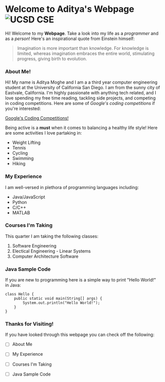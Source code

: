 # Welcome to Aditya's Webpage ![UCSD CSE](https://cseweb.ucsd.edu/classes/fa15/cse110-a/cselogo.jpg)

Hi! Welcome to my **Webpage**. Take a look into my life as a *programmer* and as a *person*! Here's an inspirational quote from Einstein himself:

> Imagination is more important than knowledge. For
> knowledge is limited, whereas imagination embraces the entire
> world, stimulating progress, giving birth to evolution.



### About Me!

Hi! My name is Aditya Moghe and I am a a third year computer engineering student at the University of California San Diego. I am from the sunny city of Eastvale, California. I'm highly passionate with anything tech related, and I love spending my free time reading, tackling side projects, and competing in coding competitions. Here are some of *Google's coding competitions* if you're interested: 

[Google's Coding Competitions!](https://codingcompetitions.withgoogle.com/)

Being active is a **must** when it comes to balancing a healthy life style! Here are some activities I love partaking in:

- Weight Lifting
- Tennis
- Cycling
- Swimming
- Hiking

### My Experience

I am well-versed in plethora of programming languages including:

- Java/JavaScript
- Python
- C/C++
- MATLAB

### Courses I'm Taking

This quarter I am taking the following classes:

1. Software Engineering
2. Electical Engineering - Linear Systems
3. Computer Architecture Software 

### Java Sample Code

If you are new to programming here is a simple way to print "Hello World!" in Java:

```
class Hello {
    public static void main(String[] args) {
        System.out.println("Hello World!"); 
    }
}
```

### Thanks for Visiting!

If you have looked through this webpage you can check off the following:

- [ ] About Me
- [ ] My Experience
- [ ] Courses I'm Taking
- [ ] Java Sample Code


  